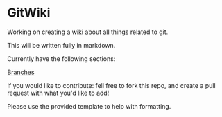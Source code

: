 # GitWiki

Working on creating a wiki about all things related to git.

This will be written fully in markdown.

Currently have the following sections:

[Branches](./branches.md)

If you would like to contribute: fell free to fork this repo, and create a pull request with what you'd like to add!

Please use the provided template to help with formatting.
